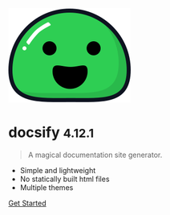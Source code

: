 <!-- _coverpage.md -->

![logo](icon.svg)

# docsify <small>4.12.1</small>

> A magical documentation site generator.

- Simple and lightweight
- No statically built html files
- Multiple themes

[Get Started](guide/)
